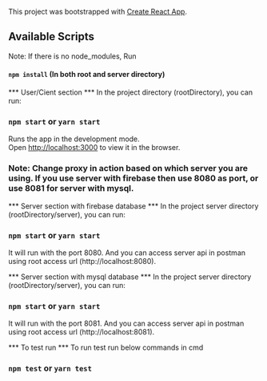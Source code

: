 This project was bootstrapped with [Create React App](https://github.com/facebook/create-react-app).

## Available Scripts

Note: If there is no node_modules, Run
 
#### `npm install` (In both root and server directory)

*** User/Cient section ***
In the project directory (rootDirectory), you can run:

### `npm start` or `yarn start`

Runs the app in the development mode.<br>
Open [http://localhost:3000](http://localhost:3000) to view it in the browser.

### Note: Change proxy in action based on which server you are using. If you use server with firebase then use 8080 as port, or use 8081 for server with mysql.


*** Server section with firebase database ***
In the project server directory (rootDirectory/server), you can run:

### `npm start` or `yarn start`

It will run with the port 8080. And you can access server api in postman using root access url (http://localhost:8080).


*** Server section with mysql database ***
In the project server directory (rootDirectory/server), you can run:

### `npm start` or `yarn start`

It will run with the port 8081. And you can access server api in postman using root access url (http://localhost:8081).


*** To test run ***
To run test run below commands in cmd
### `npm test` or `yarn test`